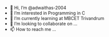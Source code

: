 - 👋 Hi, I’m @adwaithas-2004
- 👀 I’m interested in Programming in C
- 🌱 I’m currently learning at MBCET Trivandrum
- 💞️ I’m looking to collaborate on ...
- 📫 How to reach me ...

<!---
adwaithas-2004/adwaithas-2004 is a ✨ special ✨ repository because its `README.md` (this file) appears on your GitHub profile.
You can click the Preview link to take a look at your changes.
--->
